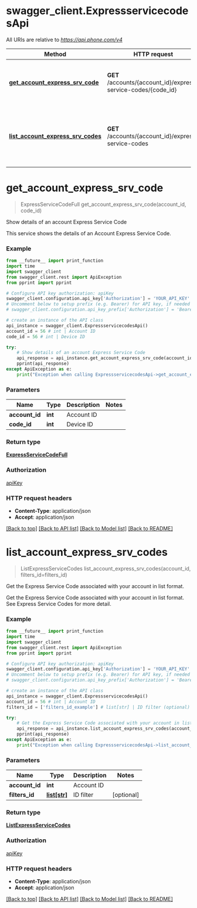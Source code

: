 # swagger_client.ExpressservicecodesApi

All URIs are relative to *https://api.phone.com/v4*

Method | HTTP request | Description
------------- | ------------- | -------------
[**get_account_express_srv_code**](ExpressservicecodesApi.md#get_account_express_srv_code) | **GET** /accounts/{account_id}/express-service-codes/{code_id} | Show details of an account Express Service Code
[**list_account_express_srv_codes**](ExpressservicecodesApi.md#list_account_express_srv_codes) | **GET** /accounts/{account_id}/express-service-codes | Get the Express Service Code associated with your account in list format.


# **get_account_express_srv_code**
> ExpressServiceCodeFull get_account_express_srv_code(account_id, code_id)

Show details of an account Express Service Code

This service shows the details of an Account Express Service Code.

### Example 
```python
from __future__ import print_function
import time
import swagger_client
from swagger_client.rest import ApiException
from pprint import pprint

# Configure API key authorization: apiKey
swagger_client.configuration.api_key['Authorization'] = 'YOUR_API_KEY'
# Uncomment below to setup prefix (e.g. Bearer) for API key, if needed
# swagger_client.configuration.api_key_prefix['Authorization'] = 'Bearer'

# create an instance of the API class
api_instance = swagger_client.ExpressservicecodesApi()
account_id = 56 # int | Account ID
code_id = 56 # int | Device ID

try: 
    # Show details of an account Express Service Code
    api_response = api_instance.get_account_express_srv_code(account_id, code_id)
    pprint(api_response)
except ApiException as e:
    print("Exception when calling ExpressservicecodesApi->get_account_express_srv_code: %s\n" % e)
```

### Parameters

Name | Type | Description  | Notes
------------- | ------------- | ------------- | -------------
 **account_id** | **int**| Account ID | 
 **code_id** | **int**| Device ID | 

### Return type

[**ExpressServiceCodeFull**](ExpressServiceCodeFull.md)

### Authorization

[apiKey](../README.md#apiKey)

### HTTP request headers

 - **Content-Type**: application/json
 - **Accept**: application/json

[[Back to top]](#) [[Back to API list]](../README.md#documentation-for-api-endpoints) [[Back to Model list]](../README.md#documentation-for-models) [[Back to README]](../README.md)

# **list_account_express_srv_codes**
> ListExpressServiceCodes list_account_express_srv_codes(account_id, filters_id=filters_id)

Get the Express Service Code associated with your account in list format.

Get the Express Service Code associated with your account in list format. See Express Service Codes for more detail.

### Example 
```python
from __future__ import print_function
import time
import swagger_client
from swagger_client.rest import ApiException
from pprint import pprint

# Configure API key authorization: apiKey
swagger_client.configuration.api_key['Authorization'] = 'YOUR_API_KEY'
# Uncomment below to setup prefix (e.g. Bearer) for API key, if needed
# swagger_client.configuration.api_key_prefix['Authorization'] = 'Bearer'

# create an instance of the API class
api_instance = swagger_client.ExpressservicecodesApi()
account_id = 56 # int | Account ID
filters_id = ['filters_id_example'] # list[str] | ID filter (optional)

try: 
    # Get the Express Service Code associated with your account in list format.
    api_response = api_instance.list_account_express_srv_codes(account_id, filters_id=filters_id)
    pprint(api_response)
except ApiException as e:
    print("Exception when calling ExpressservicecodesApi->list_account_express_srv_codes: %s\n" % e)
```

### Parameters

Name | Type | Description  | Notes
------------- | ------------- | ------------- | -------------
 **account_id** | **int**| Account ID | 
 **filters_id** | [**list[str]**](str.md)| ID filter | [optional] 

### Return type

[**ListExpressServiceCodes**](ListExpressServiceCodes.md)

### Authorization

[apiKey](../README.md#apiKey)

### HTTP request headers

 - **Content-Type**: application/json
 - **Accept**: application/json

[[Back to top]](#) [[Back to API list]](../README.md#documentation-for-api-endpoints) [[Back to Model list]](../README.md#documentation-for-models) [[Back to README]](../README.md)

